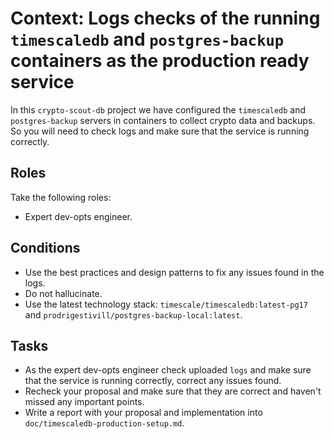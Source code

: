 # Context: Logs checks of the running `timescaledb` and `postgres-backup` containers as the production ready service

In this `crypto-scout-db` project we have configured the `timescaledb` and `postgres-backup` servers in containers to 
collect crypto data and backups. So you will need to check logs and make sure that the service is running correctly.

## Roles

Take the following roles:

- Expert dev-opts engineer.

## Conditions

- Use the best practices and design patterns to fix any issues found in the logs.
- Do not hallucinate.
- Use the latest technology stack: `timescale/timescaledb:latest-pg17` and `prodrigestivill/postgres-backup-local:latest`.

## Tasks

- As the expert dev-opts engineer check uploaded `logs` and make sure that the service is running correctly, 
  correct any issues found.
- Recheck your proposal and make sure that they are correct and haven't missed any important points.
- Write a report with your proposal and implementation into `doc/timescaledb-production-setup.md`.